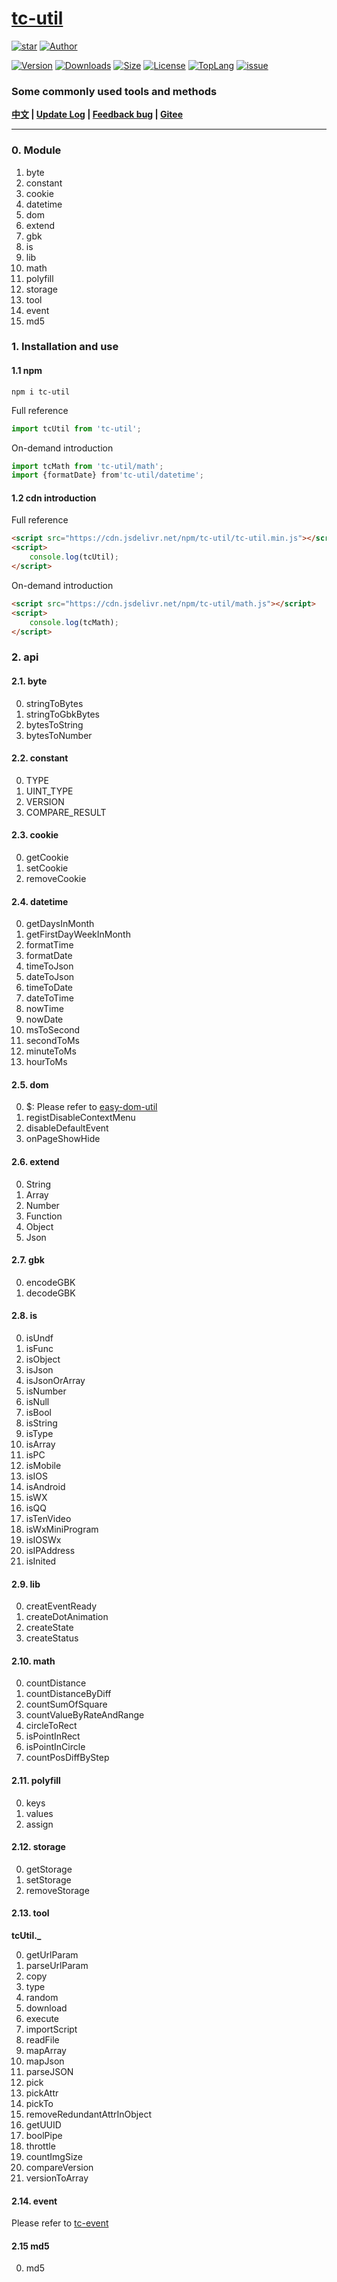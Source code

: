 # [tc-util](https://www.github.com/theajack/util)

<p>
    <a href="https://www.github.com/theajack/util"><img src="https://img.shields.io/github/stars/theajack/util.svg?style=social" alt="star"></a>
    <a href="https://theajack.gitee.io"><img src="https://img.shields.io/badge/author-theajack-blue.svg?style=social" alt="Author"></a>
</p> 

<p>
    <a href="https://www.npmjs.com/package/tc-util"><img src="https://img.shields.io/npm/v/tc-util.svg" alt="Version"></a>
    <a href="https://npmcharts.com/compare/tc-util?minimal=true"><img src="https://img.shields.io/npm/dm/tc-util.svg" alt="Downloads"></a>
    <a href="https://cdn.jsdelivr.net/npm/tc-util/tc-util.min.js"><img src="https://img.shields.io/bundlephobia/minzip/tc-util.svg" alt="Size"></a>
    <a href="https://github.com/theajack/util/blob/master/LICENSE"><img src="https://img.shields.io/npm/l/tc-util.svg" alt="License"></a>
    <a href="https://github.com/theajack/util/search?l=typescript"><img src="https://img.shields.io/github/languages/top/theajack/util.svg" alt="TopLang"></a>
    <a href="https://github.com/theajack/util/issues"><img src="https://img.shields.io/github/issues-closed/theajack/util.svg" alt="issue"></a>
</p>

<h3>Some commonly used tools and methods</h3>

**[中文](https://github.com/theajack/util/blob/master/README.cn.md) | [Update Log](https://github.com/theajack/util/blob/master/helper/version.md) | [Feedback bug](https://github.com/theajack/util/issues/new) | [Gitee](https://gitee.com/theajack/util)**

---

### 0. Module

1. byte
2. constant
3. cookie
4. datetime
5. dom
6. extend
7. gbk
8. is
9. lib
10. math
11. polyfill
12. storage
13. tool
14. event
15. md5

### 1. Installation and use

#### 1.1 npm

```
npm i tc-util
```

Full reference

```js
import tcUtil from 'tc-util';
```

On-demand introduction

```js
import tcMath from 'tc-util/math';
import {formatDate} from'tc-util/datetime';
```

#### 1.2 cdn introduction

Full reference

```html
<script src="https://cdn.jsdelivr.net/npm/tc-util/tc-util.min.js"></script>
<script>
    console.log(tcUtil);
</script>
```

On-demand introduction

```html
<script src="https://cdn.jsdelivr.net/npm/tc-util/math.js"></script>
<script>
    console.log(tcMath);
</script>
```

### 2. api

#### 2.1. byte

0. stringToBytes
1. stringToGbkBytes
2. bytesToString
3. bytesToNumber

#### 2.2. constant

0. TYPE
1. UINT_TYPE
2. VERSION
3. COMPARE_RESULT

#### 2.3. cookie

0. getCookie
1. setCookie
2. removeCookie

#### 2.4. datetime

0. getDaysInMonth
1. getFirstDayWeekInMonth
2. formatTime
3. formatDate
4. timeToJson
5. dateToJson
6. timeToDate
7. dateToTime
8. nowTime
9. nowDate
10. msToSecond
11. secondToMs
12. minuteToMs
13. hourToMs

#### 2.5. dom

0. $: Please refer to [easy-dom-util](https://github.com/theajack/easy-dom)
1. registDisableContextMenu
2. disableDefaultEvent
3. onPageShowHide

#### 2.6. extend

0. String
1. Array
2. Number
3. Function
4. Object
5. Json

#### 2.7. gbk

0. encodeGBK
1. decodeGBK

#### 2.8. is

0. isUndf
1. isFunc
2. isObject
3. isJson
4. isJsonOrArray
5. isNumber
6. isNull
7. isBool
8. isString
9. isType
10. isArray
11. isPC
12. isMobile
13. isIOS
14. isAndroid
15. isWX
16. isQQ
17. isTenVideo
18. isWxMiniProgram
19. isIOSWx
20. isIPAddress
21. isInited

#### 2.9. lib

0. creatEventReady
1. createDotAnimation
2. createState
3. createStatus

#### 2.10. math

0. countDistance
1. countDistanceByDiff
2. countSumOfSquare
3. countValueByRateAndRange
4. circleToRect
5. isPointInRect
6. isPointInCircle
7. countPosDiffByStep

#### 2.11. polyfill

0. keys
1. values
2. assign

#### 2.12. storage

0. getStorage
1. setStorage
2. removeStorage

#### 2.13. tool

**tcUtil._**

0. getUrlParam
1. parseUrlParam
2. copy
3. type
4. random
5. download
6. execute
7. importScript
8. readFile
9. mapArray
10. mapJson
11. parseJSON
12. pick
13. pickAttr
14. pickTo
15. removeRedundantAttrInObject
16. getUUID
17. boolPipe
18. throttle
19. countImgSize
20. compareVersion
21. versionToArray

#### 2.14. event

Please refer to [tc-event](https://github.com/theajack/tc-event)

#### 2.15 md5

0. md5